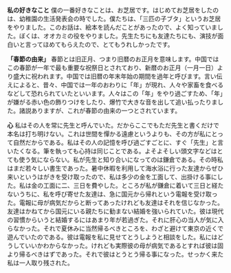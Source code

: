 **私の好きなこと**
僕の一番好きなことは、お芝居です。はじめてお芝居をしたのは、幼稚園の生活発表会の時でした。僕たちは、「三匹の子ブタ」というお芝居をやりました。このお話は、絵本を読んだことがあったので、よく知っていました。ぼくは、オオカミの役をやりました。先生たちにも友達たちにも、演技が面白いと言ってほめてもらえたので、とてもうれしかったです。

**「春節の由来」**
春節とは旧正月、つまり旧暦のお正月を意味します。中国ではこの春節が一年で最も重要な祝祭日とされており、新暦のお正月（一月一日）より盛大に祝われます。中国では旧暦の年末年始の期間を過年と呼びます。言い伝えによると、昔々、中国では一年のおわりに「年」が現れ、人々や家畜を食べるなどして恐れられていたといいます。人々はこの「年」をやり過ごすため、「年」が嫌がる赤い色の飾りつけをしたり、爆竹で大きな音を出して追い払ったりました。諸説ありますが、これが春節の由来の一つとされています。

**心**
私はその人を常に先生と呼んでいた。だからここでもただ先生と書くだけで本名は打ち明けない。これは世間を憚かる遠慮というよりも、その方が私にとって自然だからである。私はその人の記憶を呼び過ごすごとに、すぐ「先生」と言いたくなる。筆を執っても心持は同じことである。よそよそしい頭文字などはとても使う気にならない。私が先生と知り合いになってのは鎌倉である。その時私はまだ若々しい書生であった。暑中休暇を利用して海水浴に行った友達からぜひ来いというはがきを受け取ったので、私は多少の金を工面して、出掛ける事にした。私は金の工面に二、三日を費やした。ところが私が鎌倉に着いて三日と経たないうちに、私を呼び寄せた友達は、急に国元から帰れという電報を受け取った。電報に母が病気だからと断ってあったけれども友達はそれを信じなかった。友達はかねてから国元にいる親たちに勧まない結婚を強いられていた。彼は現代の習慣からいうと結婚するにはあまり年が若過ぎた。それに肝心の当人が気に入らなかった。それで夏休みに当然帰るべきところを、わざと避けて東京の近くで遊んでいたのである。彼は電報を私に見せてとうしようと相談をした。私にはどうしていいかわからなかった。けれども実際彼の母が病気であるとすれば彼は固より帰るべきはずであった。それで彼はとうとう帰る事になった。せっかく来た私は一人取り残された。

